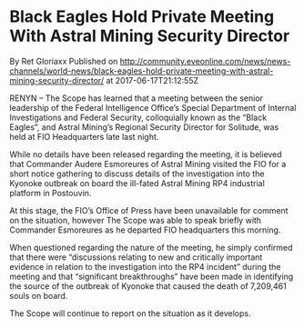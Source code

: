 # Black Eagles Hold Private Meeting With Astral Mining Security Director
By Ret Gloriaxx
Published on http://community.eveonline.com/news/news-channels/world-news/black-eagles-hold-private-meeting-with-astral-mining-security-director/ at 2017-06-17T21:12:55Z

RENYN – The Scope has learned that a meeting between the senior leadership of the Federal Intelligence Office’s Special Department of Internal Investigations and Federal Security, colloquially known as the “Black Eagles”, and Astral Mining’s Regional Security Director for Solitude, was held at FIO Headquarters late last night.

While no details have been released regarding the meeting, it is believed that Commander Audere Esmoreures of Astral Mining visited the FIO for a short notice gathering to discuss details of the investigation into the Kyonoke outbreak on board the ill-fated Astral Mining RP4 industrial platform in Postouvin.

At this stage, the FIO’s Office of Press have been unavailable for comment on the situation, however The Scope was able to speak briefly with Commander Esmoreures as he departed FIO headquarters this morning.

When questioned regarding the nature of the meeting, he simply confirmed that there were “discussions relating to new and critically important evidence in relation to the investigation into the RP4 incident” during the meeting and that “significant breakthroughs” have been made in identifying the source of the outbreak of Kyonoke that caused the death of 7,209,461 souls on board.

The Scope will continue to report on the situation as it develops.

